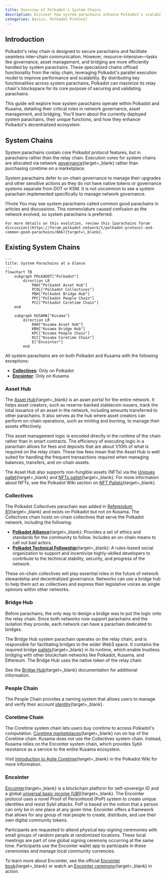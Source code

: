 ```yaml
---
title: Overview of Polkadot's System Chains
description: Discover how system parachains enhance Polkadot's scalability and performance by offloading tasks like governance, asset management, and bridging from the relay chain.
categories: Basics, Polkadot Protocol
---
```


## Introduction

Polkadot's relay chain is designed to secure parachains and facilitate seamless inter-chain communication. However, resource-intensive—tasks like governance, asset management, and bridging are more efficiently handled by system parachains. These specialized chains offload functionality from the relay chain, leveraging Polkadot's parallel execution model to improve performance and scalability. By distributing key functionalities across system parachains, Polkadot can maximize its relay chain's blockspace for its core purpose of securing and validating parachains.

This guide will explore how system parachains operate within Polkadot and Kusama, detailing their critical roles in network governance, asset management, and bridging. You'll learn about the currently deployed system parachains, their unique functions, and how they enhance Polkadot's decentralized ecosystem.

## System Chains

System parachains contain core Polkadot protocol features, but in parachains rather than the relay chain. Execution cores for system chains are allocated via network [governance](/reference/governance/){target=\_blank} rather than purchasing coretime on a marketplace.

System parachains defer to on-chain governance to manage their upgrades and other sensitive actions as they do not have native tokens or governance systems separate from DOT or KSM. It is not uncommon to see a system parachain implemented specifically to manage network governance.

!!!note
    You may see system parachains called common good parachains in articles and discussions. This nomenclature caused confusion as the network evolved, so system parachains is preferred. 
    
    For more details on this evolution, review this [parachains forum discussion](https://forum.polkadot.network/t/polkadot-protocol-and-common-good-parachains/866){target=\_blank}.

## Existing System Chains

```mermaid
---
title: System Parachains at a Glance
---
flowchart TB
    subgraph POLKADOT["Polkadot"]
        direction LR
            PAH["Polkadot Asset Hub"]
            PCOL["Polkadot Collectives"]
            PBH["Polkadot Bridge Hub"]
            PPC["Polkadot People Chain"]
            PCC["Polkadot Coretime Chain"]
    end

    subgraph KUSAMA["Kusama"]
        direction LR
            KAH["Kusama Asset Hub"]
            KBH["Kusama Bridge Hub"]
            KPC["Kusama People Chain"]
            KCC["Kusama Coretime Chain"]
            E["Encointer"]
        end
```

All system parachains are on both Polkadot and Kusama with the following exceptions:

- **[Collectives](#collectives)**: Only on Polkadot
- **[Encointer](#encointer)**: Only on Kusama

### Asset Hub

The [Asset Hub](https://github.com/paritytech/polkadot-sdk/tree/{{dependencies.repositories.polkadot_sdk.version}}/cumulus#asset-hub-){target=\_blank} is an asset portal for the entire network. It helps asset creators, such as reserve-backed stablecoin issuers, track the total issuance of an asset in the network, including amounts transferred to other parachains. It also serves as the hub where asset creators can perform on-chain operations, such as minting and burning, to manage their assets effectively.

This asset management logic is encoded directly in the runtime of the chain rather than in smart contracts. The efficiency of executing logic in a parachain allows for fees and deposits that are about 1/10th of what is required on the relay chain. These low fees mean that the Asset Hub is well suited for handling the frequent transactions required when managing balances, transfers, and on-chain assets.

The Asset Hub also supports non-fungible assets (NFTs) via the [Uniques pallet](https://polkadot.js.org/docs/substrate/extrinsics#uniques){target=\_blank} and [NFTs pallet](https://polkadot.js.org/docs/substrate/extrinsics#nfts){target=\_blank}. For more information about NFTs, see the Polkadot Wiki section on [NFT Pallets](https://wiki.polkadot.com/learn/learn-nft-pallets/){target=\_blank}.

### Collectives

The Polkadot Collectives parachain was added in [Referendum 81](https://polkadot-old.polkassembly.io/referendum/81){target=\_blank} and exists on Polkadot but not on Kusama. The Collectives chain hosts on-chain collectives that serve the Polkadot network, including the following:

- [**Polkadot Alliance**](https://polkadot-old.polkassembly.io/referendum/94){target=\_blank}: Provides a set of ethics and standards for the community to follow. Includes an on-chain means to call out bad actors.
- [**Polkadot Technical Fellowship**](https://wiki.polkadot.com/learn/learn-polkadot-technical-fellowship/){target=\_blank}: A rules-based social organization to support and incentivize highly-skilled developers to contribute to the technical stability, security, and progress of the network.

These on-chain collectives will play essential roles in the future of network stewardship and decentralized governance. Networks can use a bridge hub to help them act as collectives and express their legislative voices as single opinions within other networks.

### Bridge Hub

Before parachains, the only way to design a bridge was to put the logic onto the relay chain. Since both networks now support parachains and the isolation they provide, each network can have a parachain dedicated to bridges. 

The Bridge Hub system parachain operates on the relay chain, and is responsible for facilitating bridges to the wider Web3 space. It contains the required bridge [pallets](/reference/glossary/#pallet){target=\_blank} in its runtime, which enable trustless bridging with other blockchain networks like Polkadot, Kusama, and Ethereum. The Bridge Hub uses the native token of the relay chain.

See the [Bridge Hub](/reference/polkadot-hub/bridging/){target=\_blank} documentation for additional information.

### People Chain

The People Chain provides a naming system that allows users to manage and verify their account [identity](https://wiki.polkadot.com/learn/learn-identity/){target=\_blank}.

### Coretime Chain

The Coretime system chain lets users buy coretime to access Polkadot's computation. [Coretime marketplaces](https://wiki.polkadot.com/learn/learn-guides-coretime-marketplaces/){target=\_blank} run on top of the Coretime chain. Kusama does not use the Collectives system chain. Instead, Kusama relies on the Encointer system chain, which provides Sybil resistance as a service to the entire Kusama ecosystem.

Visit [Introduction to Agile Coretime](https://wiki.polkadot.com/learn/learn-agile-coretime/#introduction-to-agile-coretime){target=\_blank} in the Polkadot Wiki for more information.

### Encointer

[Encointer](https://encointer.org/encointer-for-web3/){target=\_blank} is a blockchain platform for self-sovereign ID and a global [universal basic income (UBI)](https://book.encointer.org/economics-ubi.html){target=\_blank}. The Encointer protocol uses a novel Proof of Personhood (PoP) system to create unique identities and resist Sybil attacks. PoP is based on the notion that a person can only be in one place at any given time. Encointer offers a framework that allows for any group of real people to create, distribute, and use their own digital community tokens.

Participants are requested to attend physical key-signing ceremonies with small groups of random people at randomized locations. These local meetings are part of one global signing ceremony occurring at the same time. Participants use the Encointer wallet app to participate in these ceremonies and manage local community currencies. 

To learn more about Encointer, see the official [Encointer book](https://book.encointer.org/introduction.html){target=\_blank} or watch an [Encointer ceremony](https://www.youtube.com/watch?v=tcgpCCYBqko){target=\_blank} in action.
